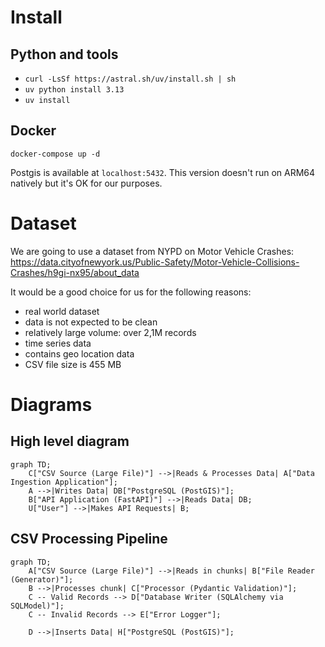 # Install
## Python and tools


- `curl -LsSf https://astral.sh/uv/install.sh | sh`
- `uv python install 3.13`
- `uv install`

## Docker

`docker-compose up -d`

Postgis is available at `localhost:5432`.
This version doesn't run on ARM64 natively but it's OK for our purposes.

# Dataset

We are going to use a dataset from NYPD on Motor Vehicle Crashes:
https://data.cityofnewyork.us/Public-Safety/Motor-Vehicle-Collisions-Crashes/h9gi-nx95/about_data

It would be a good choice for us for the following reasons:
 - real world dataset
 - data is not expected to be clean
 - relatively large volume: over 2,1M records
 - time series data
 - contains geo location data
 - CSV file size is 455 MB

# Diagrams

## High level diagram

```mermaid
graph TD;
    C["CSV Source (Large File)"] -->|Reads & Processes Data| A["Data Ingestion Application"];
    A -->|Writes Data| DB["PostgreSQL (PostGIS)"];
    B["API Application (FastAPI)"] -->|Reads Data| DB;
    U["User"] -->|Makes API Requests| B;
```

## CSV Processing Pipeline

```mermaid
graph TD;
    A["CSV Source (Large File)"] -->|Reads in chunks| B["File Reader (Generator)"];
    B -->|Processes chunk| C["Processor (Pydantic Validation)"];
    C -- Valid Records --> D["Database Writer (SQLAlchemy via SQLModel)"];
    C -- Invalid Records --> E["Error Logger"];
    
    D -->|Inserts Data| H["PostgreSQL (PostGIS)"];
```